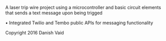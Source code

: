 A laser trip wire project using a microcontroller and basic circuit elements that sends a text message upon being trigged

•	Integrated Twilio and Tembo public APIs for messaging functionality 

Copyright 2016 Danish Vaid